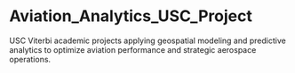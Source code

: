 # Aviation_Analytics_USC_Project
USC Viterbi academic projects applying geospatial modeling and predictive analytics to optimize aviation performance and strategic aerospace operations.
